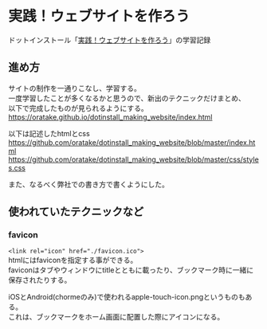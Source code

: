 # 実践！ウェブサイトを作ろう
ドットインストール「[実践！ウェブサイトを作ろう](https://dotinstall.com/lessons/website_html_v3)」の学習記録

## 進め方
サイトの制作を一通りこなし、学習する。  
一度学習したことが多くなるかと思うので、新出のテクニックだけまとめ、  
以下で完成したものが見られるようにする。
https://oratake.github.io/dotinstall_making_website/index.html  

以下は記述したhtmlとcss  
https://github.com/oratake/dotinstall_making_website/blob/master/index.html  
https://github.com/oratake/dotinstall_making_website/blob/master/css/styles.css  

また、なるべく弊社での書き方で書くようにした。  

## 使われていたテクニックなど
### favicon
`<link rel="icon" href="./favicon.ico">`  
htmlにはfaviconを指定する事ができる。  
faviconはタブやウィンドウにtitleとともに載ったり、ブックマーク時に一緒に保存されたりする。  

iOSとAndroid(chormeのみ)で使われるapple-touch-icon.pngというものもある。  
これは、ブックマークをホーム画面に配置した際にアイコンになる。  
